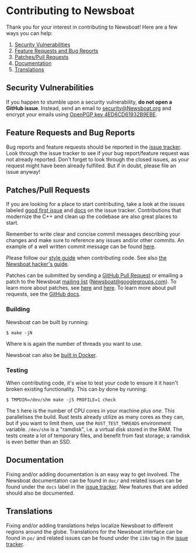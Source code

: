 # Contributing to Newsboat

Thank you for your interest in contributing to Newsboat! Here are a few ways
you can help:

1. [Security Vulnerabilities](#security-vulnerabilities)
2. [Feature Requests and Bug Reports](#feature-requests-and-bug-reports)
3. [Patches/Pull Requests](#patchespull-requests)
4. [Documentation](#documentation)
5. [Translations](#translations)


## Security Vulnerabilities

If you happen to stumble upon a security vulnerability, **do not open a GitHub issue**.
Instead, send an email to security@Newsboat.org and encrypt your emails using
[OpenPGP key 4ED6CD61932B9EBE](https://Newsboat.org/Newsboat.pgp).


## Feature Requests and Bug Reports

Bug reports and feature requests should be reported in the
[issue tracker](https://github.com/Newsboat/Newsboat/issues). Look through the
issue tracker to see if your bug report/feature request was not already
reported. Don't forget to look through the closed issues, as your request might
have been already fulfilled. But if in doubt, please file an issue anyway!


## Patches/Pull Requests

If you are looking for a place to start contributing, take a look at the issues labeled
[good first issue](https://github.com/Newsboat/Newsboat/labels/good%20first%20issue)
and [docs](https://github.com/Newsboat/Newsboat/labels/docs) on the issue tracker.
Contributions that modernize the C++ and clean up the codebase are also great places
to start.

Remember to write clear and concise commit messages describing your changes and make
sure to reference any issues and/or other commits. An example of a well written
commit message can be found [here](https://chris.beams.io/posts/git-commit/).

Please follow our [style guide](doc/internal/code-style.markdown) when
contributing code. See also [the Newsboat hacker's
guide](doc/internal/hackers-guide.asciidoc).

Patches can be submitted by sending a
[GitHub Pull Request](https://github.com/Newsboat/Newsboat/pull/new/master) or
emailing a patch to the Newsboat
[mailing list](https://groups.google.com/group/Newsboat) (Newsboat@googlegroups.com).
To learn more about patches, see
[here](https://www.kernel.org/doc/html/latest/process/submitting-patches.html) and
[here](https://github.com/git/git/blob/master/Documentation/SubmittingPatches). To
learn more about pull requests,
see the [GitHub docs](https://docs.github.com/en/free-pro-team@latest/github/collaborating-with-issues-and-pull-requests/creating-a-pull-request).

### Building

Newsboat can be built by running:

	$ make -jN

Where `N` is again the number of threads you want to use.

Newsboat can also be [built in Docker](doc/docker.md).

### Testing

When contributing code, it's wise to test your code to ensure it it hasn't
broken existing functionality. This can by done by running:

	$ TMPDIR=/dev/shm make -j5 PROFILE=1 check

The `5` here is the number of CPU cores in your machine *plus one*. This
parallelises the build. Rust tests already utilize as many cores as they can,
but if you want to limit them, use the `RUST_TEST_THREADS` environment variable.
`/dev/shm` is a "ramdisk", i.e. a virtual disk stored in the RAM. The tests
create a lot of temporary files, and benefit from fast storage; a ramdisk is
even better than an SSD.


## Documentation

Fixing and/or adding documentation is an easy way to get involved. The Newsboat
documentation can be found in `doc/` and related issues can be found under the
`docs` label in the
[issue tracker](https://github.com/Newsboat/Newsboat/labels/docs). New features
that are added should also be documented.


## Translations

Fixing and/or adding translations helps localize Newsboat to different regions
around the globe. Translations for the Newsboat interface can be found in `po/`
and related issues can be found under the `i18n` tag in the
[issue tracker](https://github.com/Newsboat/Newsboat/labels/i18n).
